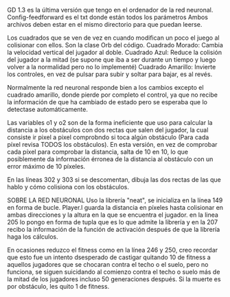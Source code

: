 GD 1.3 es la última versión que tengo en el ordenador de la red neuronal.
Config-feedforward es el txt donde están todos los parámetros
Ambos archivos deben estar en el mismo directorio para que puedan leerse.

Los cuadrados que se ven de vez en cuando modifican un poco el juego al colisionar con ellos. Son la clase Orb del código.
  Cuadrado Morado: Cambia la velocidad vertical del jugador al doble.
  Cuadrado Azul: Reduce la colisión del jugador a la mitad (se supone que iba a ser durante un tiempo y luego volver a la normalidad pero no lo implementé)
  Cuadrado Amarillo: Invierte los controles, en vez de pulsar para subir y soltar para bajar, es al revés.

  Normalmente la red neuronal responde bien a los cambios excepto el cuadrado amarillo, donde pierde por completo el control, ya que no recibe la información de que ha cambiado de
  estado pero se esperaba que lo detectase automáticamente.

Las variables o1 y o2 son de la forma ineficiente que uso para calcular la distancia a los obstáculos con dos rectas que salen del jugador, la cual consiste ir pixel a pixel comprobndo si toca algún obstáculo (Para cada píxel revisa TODOS los obstáculos).
En esta versión, en vez de comprobar cada píxel para comprobar la distancia, salta de 10 en 10, lo que posiblemente da información érronea de la distancia al obstáculo con un error máximo de 10 píxeles.

En las líneas 302 y 303 si se descomentan, dibuja las dos rectas de las que hablo y cómo colisiona con los obstáculos.

SOBRE LA RED NEURONAL
Uso la librería "neat", se inicializa en la línea 149 en forma de bucle. Player.l guarda la distancia en píxeles hasta colisionar en ambas direcciones y la altura en la que se encuentra el jugador.
en la linea 205 lo pongo en forma de tupla que es lo que admite la librería y en la 207 recibo la información de la función de activación después de que la librería haga los cálculos.

En ocasiones reduzco el fitness como en la línea 246 y 250, creo recordar que esto fue un intento dsesperado de castigar quitando 10 de fitness a aquellos jugadores que se chocaran contra el techo o el suelo, pero no funciona, se siguen
suicidando al comienzo contra el techo o suelo más de la mitad de los jugadores incluso 50 generaciones después. Si la muerte es por obstáculo, les quito 1 de fitness.
